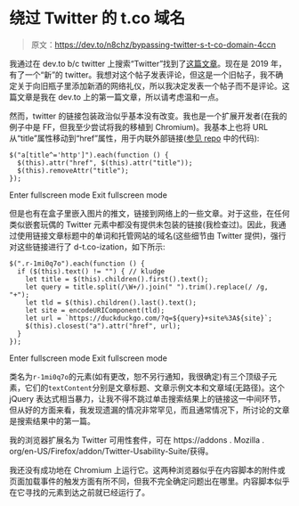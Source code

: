 # 绕过 Twitter 的 t.co 域名

> 原文：<https://dev.to/n8chz/bypassing-twitter-s-t-co-domain-4ccn>

我通过在 dev.to b/c twitter 上搜索“Twitter”找到了[这篇文章](https://dev.to/paulleclercq/twitter-without-short-links--1cig)。现在是 2019 年，有了一个“新”的 twitter。我想对这个帖子发表评论，但这是一个旧帖子，我不确定关于向旧瓶子里添加新酒的网络礼仪，所以我决定发表一个帖子而不是评论。这篇文章是我在 dev.to 上的第一篇文章，所以请考虑温和一点。

然而，twitter 的链接包装政治似乎基本没有改变。我也是一个扩展开发者(在我的例子中是 FF，但我至少尝试将我的移植到 Chromium)。我基本上也将 URL 从“title”属性移动到“href”属性，用于内联外部链接([参见 repo](https://gitlab.com/n8chz/twitter-usability/blob/master/content.js#L117) 中的代码):

```
$("a[title^='http']").each(function () {
  $(this).attr("href", $(this).attr("title"));
  $(this).removeAttr("title");
}); 
```

Enter fullscreen mode Exit fullscreen mode

但是也有在盒子里嵌入图片的推文，链接到网络上的一些文章。对于这些，在任何类似嵌套玩偶的 Twitter 元素中都没有提供未包装的链接(我检查过)。因此，我通过使用链接文章标题中的单词和托管网站的域名(这些细节由 Twitter 提供)，强行对这些链接进行了 d-t.co-ization，如下所示:

```
$(".r-1mi0q7o").each(function () {
  if ($(this).text() != "") { // kludge
    let title = $(this).children().first().text();
    let query = title.split(/\W+/).join(" ").trim().replace(/ /g, "+");
    let tld = $(this).children().last().text();
    let site = encodeURIComponent(tld);
    let url = `https://duckduckgo.com/?q=${query}+site%3A${site}`;
    $(this).closest("a").attr("href", url);
  }
}); 
```

Enter fullscreen mode Exit fullscreen mode

类名为`r-1mi0q7o`的元素(如有更改，恕不另行通知，我很确定)有三个顶级子元素，它们的`textContent`分别是文章标题、文章示例文本和文章域(无路径)。这个 jQuery 表达式相当暴力，让我不得不跳过单击搜索结果上的链接这一中间环节，但从好的方面来看，我发现遗漏的情况非常罕见，而且通常情况下，所讨论的文章是搜索结果中的第一篇。

我的浏览器扩展名为 Twitter 可用性套件，可在 https://addons . Mozilla . org/en-US/Firefox/addon/Twitter-Usability-Suite/获得。

我还没有成功地在 Chromium 上运行它。这两种浏览器似乎在内容脚本的附件或页面加载事件的触发方面有所不同，但我不完全确定问题出在哪里。内容脚本似乎在它寻找的元素到达之前就已经运行了。